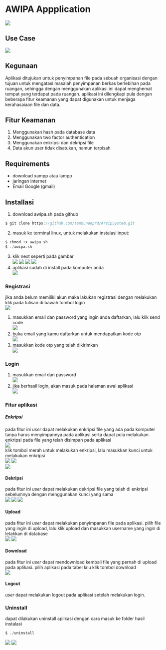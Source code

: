 # AWIPA Appplication

![](dokumentasi/1.png)

## Use Case
![](dokumentasi/desktop.png)

## Kegunaan
Aplikasi ditujukan untuk penyimpanan file pada sebuah organisasi dengan tujuan untuk mengatasi masalah penyimpanan berkas berlebihan pada ruangan, sehingga dengan menggunakan aplikasi ini dapat menghemat tempat yang terdapat pada ruangan. aplikasi ini dilengkapi pula dengan beberapa fitur keamanan yang dapat digunakan untuk menjaga kerahasaiaan file dan data.

## Fitur Keamanan
1. Menggunakan hash pada database data
2. Menggunakan two factor authentication
3. Menggunakan enkripsi dan dekripsi file
4. Data akun user tidak disatukan, namun terpisah

## Requirements
- download xampp atau lampp
- jaringan internet
- Email Google (gmail)

## Installasi
1. download awipa.sh pada github
```c
$ git clone https://github.com/tambunanprd/ArsipSystem.git
```
2. masuk ke terminal linux, untuk melakukan instalasi input:
```c
$ chmod +x awipa.sh
$ ./awipa.sh
```
3. klik next seperti pada gambar\
![](dokumentasi/install/1.jpg)
![](dokumentasi/install/2.jpg)
![](dokumentasi/install/4.jpg)
![](dokumentasi/install/3.jpg)
4. aplikasi sudah di install pada komputer anda\
![](dokumentasi/aplikasi/1.jpg)



### Registrasi
jika anda belum memiliki akun maka lakukan registrasi dengan melakukan klik pada tulisan di bawah tombol login\
![](dokumentasi/registrasi/1a.jpg)
1. masukkan email dan password yang ingin anda daftarkan, lalu klik send code\
![](dokumentasi/registrasi/2.jpg)
2. buka email yang kamu daftarkan untuk mendapatkan kode otp\
![](dokumentasi/registrasi/3.jpg)
3. masukkan kode otp yang telah dikirimkan\
![](dokumentasi/registrasi/4.jpg)

### Login
1. masukkan email dan password\
![](dokumentasi/aplikasi/2.jpg)
2. jika berhasil login, akan masuk pada halaman awal aplikasi\
![](dokumentasi/aplikasi/3.jpg)

### Fitur aplikasi
##### Enkripsi
pada fitur ini *user* dapat melakukan enkripsi file yang ada pada komputer tanpa harus menyimpannya pada aplikasi serta dapat pula melakukan enkripsi pada file yang telah disimpan pada aplikasi\
![](dokumentasi/fitur/1.jpg)\
klik tombol merah untuk melakukan enkripsi, lalu masukkan kunci untuk melakukan enkripsi\
![](dokumentasi/fitur/2.jpg)
![](dokumentasi/fitur/3.jpg)\
![](dokumentasi/fitur/4.jpg)

#### Dekripsi
pada fitur ini *user* dapat melakukan dekripsi file yang telah di enkripsi sebelumnya dengan menggunakan kunci yang sama\
![](dokumentasi/fitur/5.jpg)
![](dokumentasi/fitur/6.jpg)
![](dokumentasi/fitur/7.jpg)

#### Upload
pada fitur ini *user* dapat melakukan penyimpanan file pada aplikasi. pilih file yang ingin di upload, lalu klik upload dan masukkan username yang ingin di letakkan di database\
![](dokumentasi/fitur/8.jpg)
![](dokumentasi/fitur/9.jpg)

#### Download
pada fitur ini *user* dapat mendownload kembali file yang pernah di upload pada aplikasi. pilih aplikasi pada tabel lalu klik tombol download\
![](dokumentasi/fitur/10.jpg)

#### Logout
*user* dapat melakukan logout pada aplikasi setelah melakukan login.

### Uninstall
dapat dilakukan uninstall aplikasi dengan cara masuk ke folder hasil instalasi
```c
$ ./uninstall
```
![](dokumentasi/uninstall/1.jpg)
![](dokumentasi/uninstall/2.jpg)
